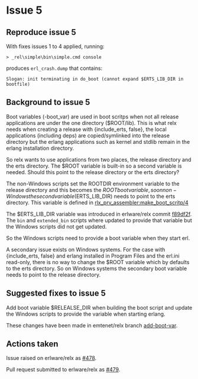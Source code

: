 # Issue 5

## Reproduce issue 5

With fixes issues 1 to 4 applied, running:

```
> _rel\simple\bin\simple.cmd console
```

produces `erl_crash.dump` that contains:

```
Slogan: init terminating in do_boot (cannot expand $ERTS_LIB_DIR in bootfile)
```

## Background to issue 5

Boot variables (-boot_var) are used in boot scritps when not all release 
applications are under the one directory ($ROOT/lib). This is what relx needs
when creating a release with {include_erts, false}, the local applications
(including deps) are copied/symlinked into the release directory but the
erlang applications such as kernel and stdlib remain in the erlang installation
directory.

So relx wants to use applications from two places, the release directory and
the erts directory.  The $ROOT variable is built-in so a second variable is 
needed. Should this point to the release directory or the erts directory?

The non-Windows scripts set the ROOTDIR environment variable to the release
directory and this becomes the $ROOT boot variable, so on non-Windows the
second variable ($ERTS_LIB_DIR) needs to point to the erts directory.
This variable is defined in
[rlx_prv_assembler:make_boot_scritp/4](https://github.com/erlware/relx/blob/master/src/rlx_prv_assembler.erl#L528)

The $ERTS_LIB_DIR variable was introduced in
erlware/relx commit 
[f89df2f](https://github.com/erlware/relx/commit/f89df2f4d693c8522fc9b911a6fc5bef31f338fc).
The `bin` and `extended_bin` scripts where updated to provide that variable but
the Windows scripts did not get updated.

So the Windows scripts need to provide a boot variable when they start erl.

A secondary issue exists on Windows systems.
For the case with {include_erts, false} and erlang installed in Program Files
and the erl.ini read-only, there is no way to change the $ROOT variable which
by defaults to the erts directory. So on Windows systems the secondary boot
variable needs to point to the release directory.

## Suggested fixes to issue 5

Add boot variable $RELEALSE_DIR when building the boot script and update
the Windows scripts to provide the variable when starting erlang.

These changes have been made in emtenet/relx branch 
[add-boot-var](https://github.com/emtenet/relx/tree/add-boot-var).

## Actions taken

Issue raised on erlware/relx as [#478](https://github.com/erlware/relx/issues/478).

Pull request submitted to erlware/relx as [#479](https://github.com/erlware/relx/pull/479).